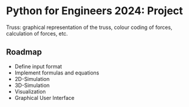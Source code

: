Python for Engineers 2024: Project
==================================

Truss: graphical representation of the truss, colour coding of forces, calculation of forces, etc.

Roadmap
-------

*   Define input format
*   Implement formulas and equations
*   2D-Simulation
*   3D-Simulation
*   Visualization
*   Graphical User Interface